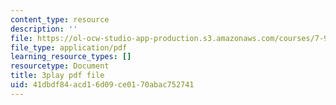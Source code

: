 ```yaml
---
content_type: resource
description: ''
file: https://ol-ocw-studio-app-production.s3.amazonaws.com/courses/7-91j-foundations-of-computational-and-systems-biology-spring-2014/41dbdf84acd16d09ce0170abac752741_6Udqou3vmng.pdf
file_type: application/pdf
learning_resource_types: []
resourcetype: Document
title: 3play pdf file
uid: 41dbdf84-acd1-6d09-ce01-70abac752741
---
```

